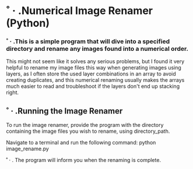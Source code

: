 # ˚ · .Numerical Image Renamer (Python)

### ˚ · .This is a simple program that will dive into a specified directory and rename any images found into a numerical order. 

This might not seem like it solves any serious problems, but I found it very helpful to rename my image files this way when generating images using layers, as I often store the used layer combinations in an array to avoid creating duplicates, and this numerical renaming usually makes the arrays much easier to read and troubleshoot if the layers don't end up stacking right.



## ˚ · .Running the Image Renamer

To run the image renamer, provide the program with the directory containing the image files you wish to rename, using directory_path.

Navigate to a terminal and run the following command:
python image_rename.py

˚ · . The program will inform you when the renaming is complete.   
